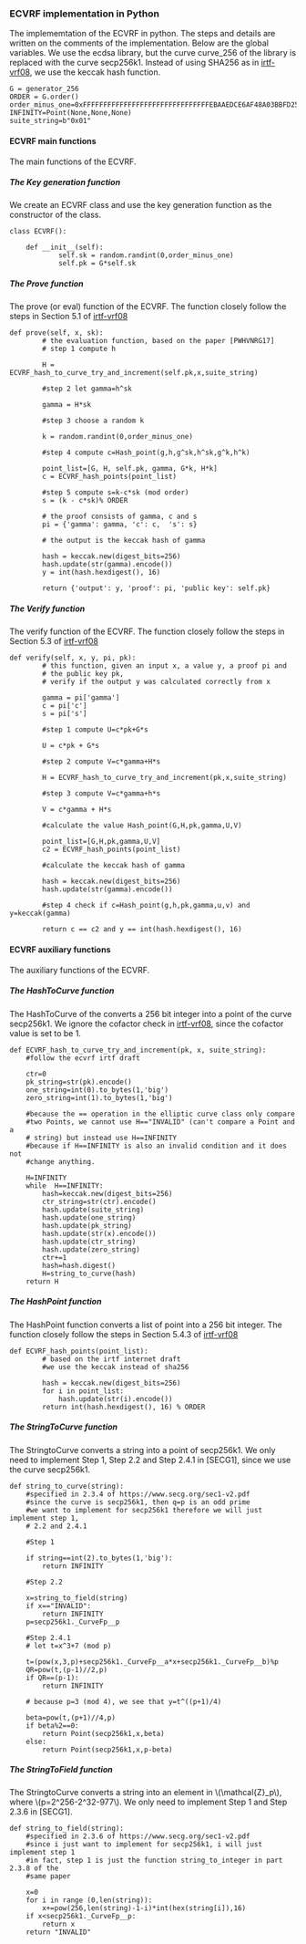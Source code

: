


### ECVRF implementation in Python

The implememtation of the ECVRF in python. The steps and details are written on the comments of the implementation. Below are the global variables. We use the ecdsa library, but the curve curve_256 of the library is replaced with the curve secp256k1. Instead of using SHA256 as in [irtf-vrf08](https://datatracker.ietf.org/doc/html/draft-irtf-cfrg-vrf-08), we use the keccak hash function.

```
G = generator_256
ORDER = G.order()
order_minus_one=0xFFFFFFFFFFFFFFFFFFFFFFFFFFFFFFFEBAAEDCE6AF48A03BBFD25E8CD0364140
INFINITY=Point(None,None,None)
suite_string=b"0x01"
```

#### ECVRF main functions

The main functions of the ECVRF.

##### The Key generation function

We create an ECVRF class and use the key generation function as the constructor of the class.
```
class ECVRF():

    def __init__(self):
            self.sk = random.randint(0,order_minus_one)
            self.pk = G*self.sk 
```

##### The Prove function

The prove (or eval) function of the ECVRF. The function closely follow the steps in Section 5.1 of [irtf-vrf08](https://datatracker.ietf.org/doc/html/draft-irtf-cfrg-vrf-08)

```
def prove(self, x, sk):
        # the evaluation function, based on the paper [PWHVNRG17]
        # step 1 compute h

        H = ECVRF_hash_to_curve_try_and_increment(self.pk,x,suite_string)

        #step 2 let gamma=h^sk

        gamma = H*sk

        #step 3 choose a random k

        k = random.randint(0,order_minus_one)

        #step 4 compute c=Hash_point(g,h,g^sk,h^sk,g^k,h^k)

        point_list=[G, H, self.pk, gamma, G*k, H*k]
        c = ECVRF_hash_points(point_list)

        #step 5 compute s=k-c*sk (mod order)
        s = (k - c*sk)% ORDER

        # the proof consists of gamma, c and s
        pi = {'gamma': gamma, 'c': c,  's': s}

        # the output is the keccak hash of gamma

        hash = keccak.new(digest_bits=256)
        hash.update(str(gamma).encode())
        y = int(hash.hexdigest(), 16)

        return {'output': y, 'proof': pi, 'public key': self.pk}
```

##### The Verify function

The verify function of the ECVRF. The function closely follow the steps in Section 5.3 of [irtf-vrf08](https://datatracker.ietf.org/doc/html/draft-irtf-cfrg-vrf-08)

```
def verify(self, x, y, pi, pk):
        # this function, given an input x, a value y, a proof pi and 
        # the public key pk,
        # verify if the output y was calculated correctly from x

        gamma = pi['gamma']
        c = pi['c']
        s = pi['s']

        #step 1 compute U=c*pk+G*s

        U = c*pk + G*s

        #step 2 compute V=c*gamma+H*s

        H = ECVRF_hash_to_curve_try_and_increment(pk,x,suite_string)

        #step 3 compute V=c*gamma+h*s

        V = c*gamma + H*s

        #calculate the value Hash_point(G,H,pk,gamma,U,V)

        point_list=[G,H,pk,gamma,U,V]
        c2 = ECVRF_hash_points(point_list)

        #calculate the keccak hash of gamma

        hash = keccak.new(digest_bits=256)
        hash.update(str(gamma).encode())

        #step 4 check if c=Hash_point(g,h,pk,gamma,u,v) and y=keccak(gamma)

        return c == c2 and y == int(hash.hexdigest(), 16)
```

#### ECVRF auxiliary functions

The auxiliary functions  of the ECVRF.

##### The HashToCurve function

The HashToCurve of the converts a 256 bit integer into a point of the curve secp256k1. We ignore the cofactor check in [irtf-vrf08](https://datatracker.ietf.org/doc/html/draft-irtf-cfrg-vrf-08), since the cofactor value is set to be 1.

```
def ECVRF_hash_to_curve_try_and_increment(pk, x, suite_string):
    #follow the ecvrf irtf draft

    ctr=0
    pk_string=str(pk).encode()
    one_string=int(0).to_bytes(1,'big')
    zero_string=int(1).to_bytes(1,'big')

    #because the == operation in the elliptic curve class only compare
    #two Points, we cannot use H=="INVALID" (can't compare a Point and a
    # string) but instead use H==INFINITY
    #because if H==INFINITY is also an invalid condition and it does not
    #change anything.

    H=INFINITY
    while  H==INFINITY:
        hash=keccak.new(digest_bits=256)
        ctr_string=str(ctr).encode()
        hash.update(suite_string)
        hash.update(one_string)
        hash.update(pk_string)
        hash.update(str(x).encode())
        hash.update(ctr_string)
        hash.update(zero_string)
        ctr+=1
        hash=hash.digest()
        H=string_to_curve(hash)
    return H
```

##### The HashPoint function
The HashPoint function converts a list of point into a 256 bit integer. The function closely follow the steps in Section 5.4.3 of [irtf-vrf08](https://datatracker.ietf.org/doc/html/draft-irtf-cfrg-vrf-08)
```
def ECVRF_hash_points(point_list):
        # based on the irtf internet draft
        #we use the keccak instead of sha256

        hash = keccak.new(digest_bits=256)
        for i in point_list:
            hash.update(str(i).encode())
        return int(hash.hexdigest(), 16) % ORDER
```

##### The StringToCurve function
The StringtoCurve converts a string into a point of secp256k1. We only need to implement Step 1, Step 2.2 and Step 2.4.1 in [SECG1], since we use the curve secp256k1.
```
def string_to_curve(string):
    #specified in 2.3.4 of https://www.secg.org/sec1-v2.pdf
    #since the curve is secp256k1, then q=p is an odd prime
    #we want to implement for secp256k1 therefore we will just implement step 1, 
    # 2.2 and 2.4.1

    #Step 1

    if string==int(2).to_bytes(1,'big'):
        return INFINITY

    #Step 2.2

    x=string_to_field(string)
    if x=="INVALID":
        return INFINITY
    p=secp256k1._CurveFp__p

    #Step 2.4.1
    # let t=x^3+7 (mod p) 

    t=(pow(x,3,p)+secp256k1._CurveFp__a*x+secp256k1._CurveFp__b)%p
    QR=pow(t,(p-1)//2,p)
    if QR==(p-1):
        return INFINITY

    # because p=3 (mod 4), we see that y=t^((p+1)/4)

    beta=pow(t,(p+1)//4,p)
    if beta%2==0:
        return Point(secp256k1,x,beta)
    else:
        return Point(secp256k1,x,p-beta)
```

##### The StringToField function
The StringtoCurve converts a string into an element in \\(\mathcal{Z}_p\\), where \\(p=2^256-2^32-977\\). We only need to implement Step 1 and Step 2.3.6 in [SECG1].

```
def string_to_field(string): 
    #specified in 2.3.6 of https://www.secg.org/sec1-v2.pdf
    #since i just want to implement for secp256k1, i will just implement step 1
    #in fact, step 1 is just the function string_to_integer in part 2.3.8 of the
    #same paper

    x=0
    for i in range (0,len(string)):
        x+=pow(256,len(string)-1-i)*int(hex(string[i]),16)
    if x<secp256k1._CurveFp__p:
        return x
    return "INVALID"
```